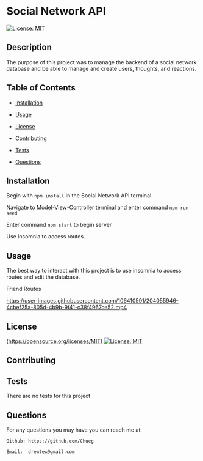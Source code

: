 # Social Network API
[![License: MIT](https://img.shields.io/badge/License-MIT-yellow.svg)](https://opensource.org/licenses/MIT)  


## Description

The purpose of this project was to manage the backend of a social network database and be able to manage and create users, thoughts, and reactions.

## Table of Contents

* [Installation](#installation)

* [Usage](#usage)

* [License](#license)

* [Contributing](#contributing)

* [Tests](#tests)

* [Questions](#questions)
## Installation

Begin with `npm install` in the Social Network API terminal

Navigate to Model-View-Controller terminal and enter command `npm run seed`

Enter command `npm start` to begin server

Use insomnia to access routes.


## Usage


The best way to interact with this project is to use insomnia to access routes and edit the database.

Friend Routes

https://user-images.githubusercontent.com/106410591/204055946-4cbef25a-805d-4b9b-9f41-c38f4967ce52.mp4


## License


(https://opensource.org/licenses/MIT)  [![License: MIT](https://img.shields.io/badge/License-MIT-yellow.svg)](https://opensource.org/licenses/MIT)  
## Contributing


## Tests

There are no tests for this project

## Questions



For any questions you may have you can reach me at:

    Github: https://github.com/Chueg

    Email:  drewtex@gmail.com


